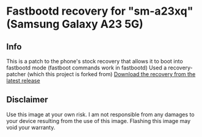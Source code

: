 # Fastbootd recovery for "sm-a23xq" (Samsung Galaxy A23 5G)

## Info

This is a patch to the phone's stock recovery that allows it to boot into fastbootd mode (fastboot commands work in fastbootd)
Used a recovery-patcher (which this project is forked from)
[Download the recovery from the latest release](https://github.com/octo-org/octo-repo/releases/latest)

## Disclaimer

Use this image at your own risk.
I am not responsible from any damages to your device resulting from the use of this image.
Flashing this image may void your warranty.
